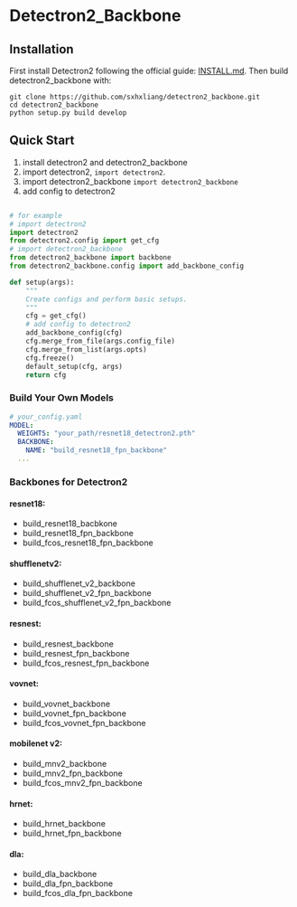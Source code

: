 # Detectron2_Backbone




## Installation

First install Detectron2 following the official guide: [INSTALL.md](https://github.com/facebookresearch/detectron2/blob/master/INSTALL.md). Then build detectron2_backbone with:
```
git clone https://github.com/sxhxliang/detectron2_backbone.git
cd detectron2_backbone
python setup.py build develop
```

## Quick Start

1. install detectron2 and detectron2_backbone
2. import detectron2, `import detectron2`.
3. import detectron2_backbone `import detectron2_backbone`
4. add config to detectron2


``` python

# for example
# import detectron2
import detectron2 
from detectron2.config import get_cfg
# import detectron2_backbone
from detectron2_backbone import backbone
from detectron2_backbone.config import add_backbone_config

def setup(args):
    """
    Create configs and perform basic setups.
    """
    cfg = get_cfg()
    # add config to detectron2
    add_backbone_config(cfg)
    cfg.merge_from_file(args.config_file)
    cfg.merge_from_list(args.opts)
    cfg.freeze()
    default_setup(cfg, args)
    return cfg
```

### Build Your Own Models


``` yaml
# your_config.yaml
MODEL:
  WEIGHTS: "your_path/resnet18_detectron2.pth"
  BACKBONE:
    NAME: "build_resnet18_fpn_backbone"
  ...

```

### Backbones for Detectron2

#### resnet18:
- build_resnet18_bacbkone
- build_resnet18_fpn_backbone
- build_fcos_resnet18_fpn_backbone

#### shufflenetv2:
- build_shufflenet_v2_backbone
- build_shufflenet_v2_fpn_backbone
- build_fcos_shufflenet_v2_fpn_backbone

#### resnest:
- build_resnest_backbone
- build_resnest_fpn_backbone
- build_fcos_resnest_fpn_backbone

#### vovnet:
- build_vovnet_backbone
- build_vovnet_fpn_backbone
- build_fcos_vovnet_fpn_backbone

#### mobilenet v2:
- build_mnv2_backbone
- build_mnv2_fpn_backbone
- build_fcos_mnv2_fpn_backbone

#### hrnet:
- build_hrnet_backbone
- build_hrnet_fpn_backbone

#### dla:
- build_dla_backbone
- build_dla_fpn_backbone
- build_fcos_dla_fpn_backbone


